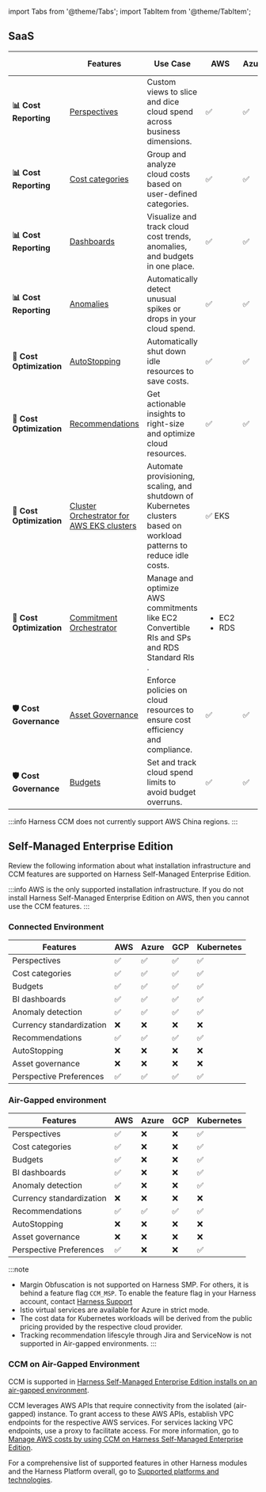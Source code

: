
import Tabs from '@theme/Tabs';
import TabItem from '@theme/TabItem';


## SaaS

|    | **Features** | **Use Case** | **AWS** | **Azure** | **GCP** | **Kubernetes** | **RBAC Support** |
|----| --- | --- | --- | --- | --- | --- | --- |
| **📊 Cost Reporting** | [Perspectives](/docs/category/perspectives) | Custom views to slice and dice cloud spend across business dimensions. | ✅ | ✅ | ✅ | ✅ | ✅ |
| **📊 Cost Reporting** | [Cost categories](/docs/category/cost-categories) | Group and analyze cloud costs based on user-defined categories. | ✅ | ✅ | ✅ | ✅ | ✅ |
| **📊 Cost Reporting** | [Dashboards](/docs/category/ccm-dashboards) | Visualize and track cloud cost trends, anomalies, and budgets in one place. | ✅ | ✅ | ✅ | ✅ | ✅ |
| **📊 Cost Reporting** | [Anomalies](/docs/category/anomalies) | Automatically detect unusual spikes or drops in your cloud spend. | ✅ | ✅ | ✅ | ✅ | ✅ |
| **💸 Cost Optimization** | [AutoStopping](/docs/category/autostopping-rules) | Automatically shut down idle resources to save costs. | ✅ | ✅ | ✅ | ✅ | ✅ |
| **💸 Cost Optimization** | [Recommendations](/docs/category/recommendations) | Get actionable insights to right-size and optimize cloud resources. | ✅ | ✅ | ✅ | ✅ | ✅ |
| **💸 Cost Optimization** | [Cluster Orchestrator for AWS EKS clusters](/docs/category/cluster-orchestrator-for-aws-eks-clusters-beta) | Automate provisioning, scaling, and shutdown of Kubernetes clusters based on workload patterns to reduce idle costs. | ✅ EKS | |  |  | ✅|
| **💸 Cost Optimization** | [Commitment Orchestrator](/docs/category/commitment-orchestrator) | Manage and optimize AWS commitments like EC2 Convertible RIs and SPs and RDS Standard RIs . | <ul><li> EC2</li><li>RDS</li></ul> |  |  |  | ✅ |
| **🛡️ Cost Governance** | [Asset Governance](/docs/category/asset-governance) | Enforce policies on cloud resources to ensure cost efficiency and compliance. | ✅ | ✅ | ✅ |   | ✅ |
| **🛡️ Cost Governance** | [Budgets](/docs/category/budgets) | Set and track cloud spend limits to avoid budget overruns. | ✅ | ✅ | ✅ | ✅ | ✅ |

:::info
Harness CCM does not currently support AWS China regions.
:::
 

## Self-Managed Enterprise Edition

Review the following information about what installation infrastructure and CCM features are supported on Harness Self-Managed Enterprise Edition. 

:::info
AWS is the only supported installation infrastructure. If you do not install Harness Self-Managed Enterprise Edition on AWS, then you cannot use the CCM features. 
:::
  
### Connected Environment 

| **Features** | **AWS** | **Azure** | **GCP** | **Kubernetes** | 
| --- | --- | --- | --- | --- |
|Perspectives | ✅  | ✅ | ✅ | ✅ |
|Cost categories | ✅  | ✅ | ✅ | ✅ | 
|Budgets | ✅ | ✅ | ✅ | ✅ | ✅ |
|BI dashboards |✅  | ✅ | ✅ | ✅ | 
|Anomaly detection  | ✅ | ✅ | ✅ | ✅ |
|Currency standardization | ❌ | ❌ | ❌ | ❌ | 
|Recommendations |✅ | ✅ | ✅ | ✅ | 
|AutoStopping | ❌ | ❌ | ❌ | ❌ | 
|Asset governance | ❌ | ❌ | ❌ | ❌ | 
|Perspective Preferences| ✅ | ✅ | ✅ | ✅ |


### Air-Gapped environment

| **Features** | **AWS** | **Azure** | **GCP** | **Kubernetes** | 
| --- | --- | --- | --- | --- |
|Perspectives | ✅  | ❌  | ❌  | ✅ |
|Cost categories | ✅  | ❌  | ❌  | ✅ | 
|Budgets | ✅ | ❌  | ❌  | ✅ | 
|BI dashboards |✅  | ❌  | ❌  | ✅ | 
|Anomaly detection  | ✅ | ❌  | ❌  | ✅ |
|Currency standardization | ❌ | ❌ | ❌ | ❌ | 
|Recommendations |✅ | ✅ | ✅ | ✅ | 
|AutoStopping | ❌ | ❌ | ❌ | ❌ | 
|Asset governance | ❌ | ❌ | ❌ | ❌ | 
|Perspective Preferences| ✅ | ❌  | ❌  | ✅ | 

:::note
- Margin Obfuscation is not supported on Harness SMP. For others, it is behind a feature flag `CCM_MSP`. To enable the feature flag in your Harness account, contact [Harness Support](mailto:support@harness.io)
- Istio virtual services are available for Azure in strict mode.
- The cost data for Kubernetes workloads will be derived from the public pricing provided by the respective cloud provider.
- Tracking recommendation lifescyle through Jira and ServiceNow is not supported in Air-gapped environments.
:::

### CCM on Air-Gapped Environment

CCM is supported in [Harness Self-Managed Enterprise Edition installs on an air-gapped environment](/docs/self-managed-enterprise-edition/install/install-in-an-air-gapped-environment).

CCM leverages AWS APIs that require connectivity from the isolated (air-gapped) instance. To grant access to these AWS APIs, establish VPC endpoints for the respective AWS services. For services lacking VPC endpoints, use a proxy to facilitate access. For more information, go to [Manage AWS costs by using CCM on Harness Self-Managed Enterprise Edition](../get-started/ccm-smp/aws-smp.md).

For a comprehensive list of supported features in other Harness modules and the Harness Platform overall, go to [Supported platforms and technologies](/docs/platform/platform-whats-supported).


